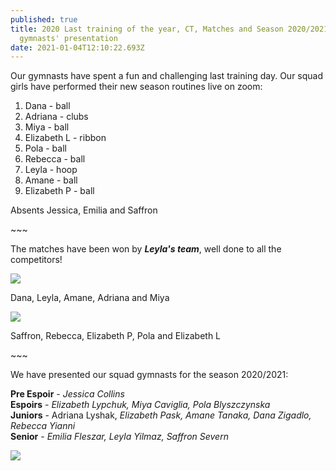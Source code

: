 ```yaml
---
published: true
title: 2020 Last training of the year, CT, Matches and Season 2020/2021 Squad
  gymnasts' presentation
date: 2021-01-04T12:10:22.693Z
---
```

Our gymnasts have spent a fun and challenging last training day. Our squad girls have performed their new season routines live on zoom:



1. Dana - ball
2. Adriana - clubs
3. Miya - ball
4. Elizabeth L - ribbon
5. Pola - ball
6. Rebecca - ball
7. Leyla - hoop
8. Amane - ball
9. Elizabeth P - ball

Absents Jessica, Emilia and Saffron

\~\~~

The matches have been won by ***Leyla's team***, well done to all the competitors!

![](/assets/screenshot-2021-01-04-at-13.35.45.png)

Dana, Leyla, Amane, Adriana and Miya

![](/assets/img_9362.jpg)

Saffron, Rebecca, Elizabeth P, Pola and Elizabeth L

\~\~~

We have presented our squad gymnasts for the season 2020/2021:

**Pre Espoir** - *Jessica Collins* \
**Espoirs** - *Elizabeth Lypchuk, Miya Caviglia, Pola Blyszczynska* \
**Juniors** - Adriana Lyshak, *Elizabeth Pask, Amane Tanaka, Dana Zigadlo, Rebecca Yianni*\
**Senior** - *Emilia Fleszar, Leyla Yilmaz, Saffron Severn*

![](/assets/5ee0f471-23f6-4f69-ad72-d66f93e96fcc.jpg)